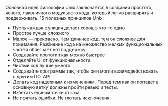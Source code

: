 Основная идея философии Unix заключается в создании простого, ясного, лаконичного модульного кода, который легко расширять и поддерживать.
15 полезных принципов Unix:
* Пусть каждая функция делает хорошо что-то одно
* Простое лучше сложного
* Малое — прекрасно. Чем длиннее код, тем он сложнее для понимания. Разбиение кода на множество мелких функциональных частей облегчает его поддержку.
* Создавайте прототип как можно быстрее
* Отделяйте UI от функциональности.
* Чистый код лучше умного
* Создавайте программы так, чтобы они могли взаимодействовать с другим ПО. API.
* Делать код надежным к изменениям. Перед тем как он попадет в основную ветку должны пройти ревью и  тесты. 
* Избегать единой точки отказа.
* Не прятать ошибки. Не глотать исключения.